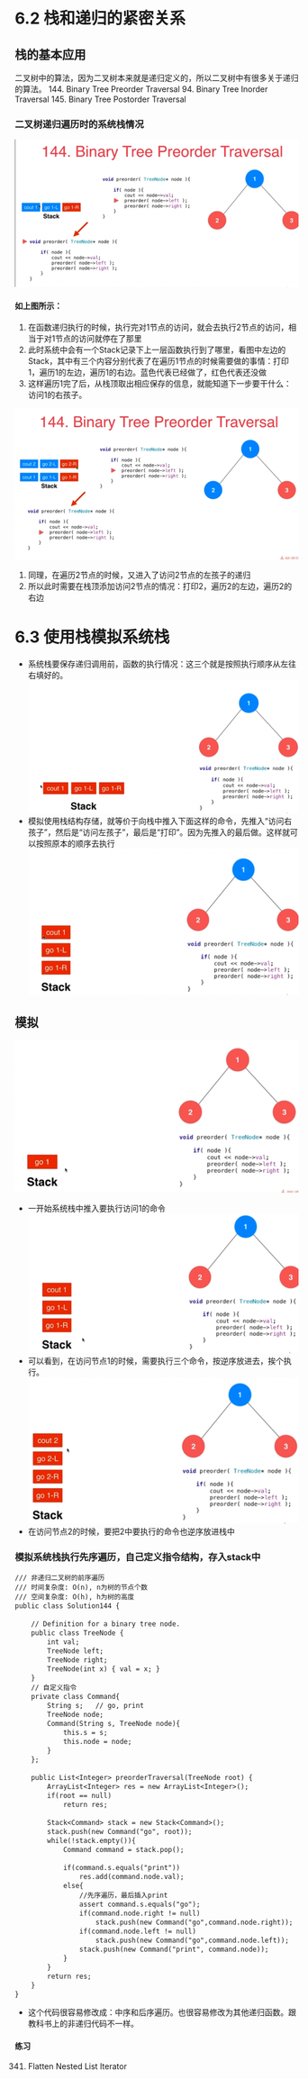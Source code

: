 # 6.2 栈和递归的紧密关系 
## 栈的基本应用
二叉树中的算法，因为二叉树本来就是递归定义的，所以二叉树中有很多关于递归的算法。
144. Binary Tree Preorder Traversal
94. Binary Tree Inorder Traversal
145. Binary Tree Postorder Traversal

### 二叉树递归遍历时的系统栈情况
![image](assets/clipboard.png)
#### 如上图所示：
1. 在函数递归执行的时候，执行完对1节点的访问，就会去执行2节点的访问，相当于对1节点的访问就停在了那里
2. 此时系统中会有一个Stack记录下上一层函数执行到了哪里，看图中左边的Stack，其中有三个内容分别代表了在遍历1节点的时候需要做的事情：打印1，遍历1的左边，遍历1的右边。蓝色代表已经做了，红色代表还没做
3. 这样遍历1完了后，从栈顶取出相应保存的信息，就能知道下一步要干什么：访问1的右孩子。

![image](assets/clipboard-1540362975033.png)
1. 同理，在遍历2节点的时候，又进入了访问2节点的左孩子的递归
2. 所以此时需要在栈顶添加访问2节点的情况：打印2，遍历2的左边，遍历2的右边

# 6.3 使用栈模拟系统栈
- 系统栈要保存递归调用前，函数的执行情况：这三个就是按照执行顺序从左往右填好的。
![image](assets/clipboard-1540362978352.png)
- 模拟使用栈结构存储，就等价于向栈中推入下面这样的命令，先推入“访问右孩子”，然后是“访问左孩子”，最后是“打印”。因为先推入的最后做。这样就可以按照原本的顺序去执行
![image](assets/clipboard-1540362981464.png)

## 模拟
![image](assets/clipboard-1540362983941.png)
- 一开始系统栈中推入要执行访问1的命令
![image](assets/clipboard-1540362987152.png)
- 可以看到，在访问节点1的时候，需要执行三个命令，按逆序放进去，挨个执行。
![image](assets/clipboard-1540362989246.png)
- 在访问节点2的时候，要把2中要执行的命令也逆序放进栈中

### 模拟系统栈执行先序遍历，自己定义指令结构，存入stack中
```
/// 非递归二叉树的前序遍历
/// 时间复杂度: O(n), n为树的节点个数
/// 空间复杂度: O(h), h为树的高度
public class Solution144 {

    // Definition for a binary tree node.
    public class TreeNode {
        int val;
        TreeNode left;
        TreeNode right;
        TreeNode(int x) { val = x; }
    }
    // 自定义指令
    private class Command{
        String s;   // go, print
        TreeNode node;
        Command(String s, TreeNode node){
            this.s = s;
            this.node = node;
        }
    };

    public List<Integer> preorderTraversal(TreeNode root) {
        ArrayList<Integer> res = new ArrayList<Integer>();
        if(root == null)
            return res;

        Stack<Command> stack = new Stack<Command>();
        stack.push(new Command("go", root));
        while(!stack.empty()){
            Command command = stack.pop();

            if(command.s.equals("print"))
                res.add(command.node.val);
            else{
                //先序遍历，最后插入print
                assert command.s.equals("go");
                if(command.node.right != null)
                    stack.push(new Command("go",command.node.right));
                if(command.node.left != null)
                    stack.push(new Command("go",command.node.left));
                stack.push(new Command("print", command.node));
            }
        }
        return res;
    }
}
```
- 这个代码很容易修改成：中序和后序遍历。也很容易修改为其他递归函数。跟教科书上的非递归代码不一样。

#### 练习
341. Flatten Nested List Iterator